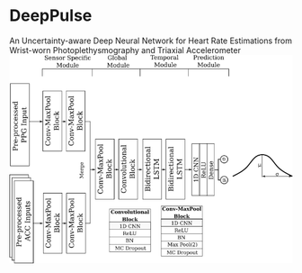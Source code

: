 # DeepPulse
 An Uncertainty-aware Deep Neural Network for Heart Rate Estimations from Wrist-worn Photoplethysmography and Triaxial Accelerometer
![GitHub Logo](/images/arch.png)
